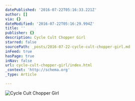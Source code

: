 ```yaml
---
datePublished: '2016-07-22T05:16:33.221Z'
author: []
via: {}
dateModified: '2016-07-22T05:16:29.994Z'
title: ''
publisher: {}
description: Cycle Cult Chopper Girl
starred: false
sourcePath: _posts/2016-07-22-cycle-cult-chopper-girl.md
inFeed: true
hasPage: true
inNav: false
url: cycle-cult-chopper-girl/index.html
_context: 'http://schema.org'
_type: Article

---
```

![Cycle Cult Chopper Girl](https://the-grid-user-content.s3-us-west-2.amazonaws.com/3fe77734-5b80-456a-bee7-3fac477af158.jpg)